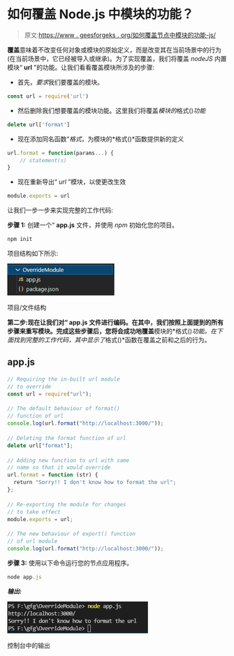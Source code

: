 # 如何覆盖 Node.js 中模块的功能？

> 原文:[https://www . geesforgeks . org/如何覆盖节点中模块的功能-js/](https://www.geeksforgeeks.org/how-to-override-functions-of-module-in-node-js/)

**覆盖**意味着不改变任何对象或模块的原始定义，而是改变其在当前场景中的行为(在当前场景中，它已经被导入或继承)。为了实现覆盖，我们将覆盖 *nodeJS* 内置模块“ **url** ”的功能。让我们看看覆盖模块所涉及的步骤:

*   首先，*要求*我们要覆盖的模块。

```js
const url = require('url')
```

*   然后删除我们想要覆盖的模块功能。这里我们将覆盖*模块的*格式()*功能*

```js
delete url['format']
```

*   现在添加同名函数“*格式*，为模块的*格式()*函数提供新的定义

```js
url.format = function(params...) {
    // statement(s)
}

```

*   现在重新导出“ *url* ”模块，以使更改生效

```js
module.exports = url
```

让我们一步一步来实现完整的工作代码:

**步骤 1:** 创建一个“ **app.js** 文件，并使用 *npm* 初始化您的项目。

```js
npm init
```

项目结构如下所示:

![](img/0aa6ff4c7239165ea7607d1c0ac14572.png)

项目/文件结构

**第二步:**现在让我们对“ **app.js** 文件进行编码。在其中，我们按照上面提到的所有步骤来重写模块。完成这些步骤后，您将会成功地**覆盖**模块的*格式()*功能。在下面找到完整的工作代码，其中显示了*格式()*函数在覆盖之前和之后的行为。

## app.js

```js
// Requiring the in-built url module
// to override
const url = require("url");

// The default behaviour of format()
// function of url
console.log(url.format("http://localhost:3000/"));

// Deleting the format function of url
delete url["format"];

// Adding new function to url with same
// name so that it would override
url.format = function (str) {
  return "Sorry!! I don't know how to format the url";
};

// Re-exporting the module for changes
// to take effect
module.exports = url;

// The new behaviour of export() function
// of url module
console.log(url.format("http://localhost:3000/"));
```

**步骤 3:** 使用以下命令运行您的节点应用程序。

```js
node app.js
```

***输出:***

![](img/d37df57af6d0f412bfe3547f45f04cb1.png)

控制台中的输出
